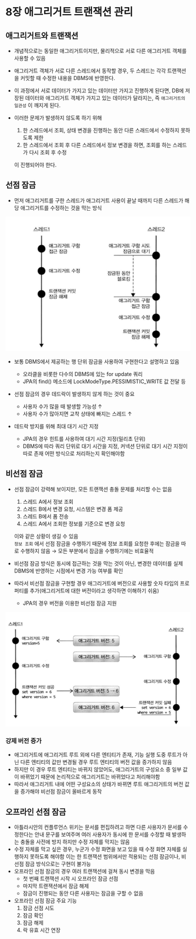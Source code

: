 # 8장 애그리거트 트랜잭션 관리

## 애그리거트와 트랜잭션

* 개념적으로는 동일한 애그리거트이지만, 물리적으로 서로 다른 애그리거트 객체를 사용할 수 있음
* 애그리거트 객체가 서로 다른 스레드에서 동작할 경우, 두 스레드는 각각 트랜잭션을 커밋할 때 수정한 내용을 DBMS에 반영한다.
* 이 과정에서 서로 데이터가 가지고 있는 데이터만 가지고 진행하게 된다면, DB에 저장된 데이터와 애그리거트 객체가 가지고 있는 데이터가 달라지는, 즉 `애그리거트의 일관성` 이 깨지게 된다. 
* 이러한 문제가 발생하지 않도록 하기 위해  


  1. 한 스레드에서 조회, 상태 변경을 진행하는 동안 다른 스래드에서 수정하지 못하도록 제한
  2. 한 스레드에서 조회 후 다른 스레드에서 정보 변경을 하면, 조회를 하는 스레드가 다시 조회 후 수정 

  이 진행되어야 한다.

## 선점 잠금

* 먼저 애그리거트를 구한 스레드가 애그리거트 사용이 끝날 때까지 다른 스레드가 해당 애그리거트를 수정하는 것을 막는 방식

![&#xC120;&#xC810; &#xC7A0;&#xAE08;&#xC758; &#xB3D9;&#xC791; &#xBC29;&#xC2DD;](../.gitbook/assets/image%20%2815%29.png)

* 보통 DBMS에서 제공하는 행 단위 잠금을 사용하여 구현한다고 설명하고 있음
  * 오라클을 비롯한 다수의 DBMS에 있는 for update 쿼리
  * JPA의 find\(\) 메소드에 LockModeType.PESSIMISTIC\_WRITE 값 전달 등 
* 선점 잠금의 경우 데드락이 발생하지 않게 하는 것이 중요
  * 사용자 수가 많을 때 발생할 가능성 ↑
  * 사용자 수가 많아지면 교착 상태에 빠지는 스레드 ↑ 
* 데드락 방지를 위해 최대 대기 시간 지정

  * JPA의 경우 힌트를 사용하여 대기 시간 지정\(밀리초 단위\)
  * DBMS에 따라 쿼리 단위로 대기 시간을 지정, 커넥션 단위로 대기 시간 지정이 따로 존재 어떤 방식으로 처리하는지 확인해야함

## 비선점 잠금

* 선점 잠금이 강력해 보이지만, 모든 트랜잭션 충돌 문제를 처리할 수는 없음  


  1. 스레드 A에서 정보 조회
  2. 스레드 B에서 변경 요청, 시스템은 변경 폼 제공
  3. 스레드 B에서 폼 전송
  4. 스레드 A에서 조회한 정보를 기준으로 변경 요청 

  이와 같은 상황이 생길 수 있음  
  `정보 조회` 에서 선점 잠금을 수행하기 때문에 정보 조회를 요청한 후에는 잠금을 따로 수행하지 않음 → 모든 부분에서 잠금을 수행하기에는 비효율적  

* 비선점 잠금 방식은 동시에 접근하는 것을 막는 것이 아닌, 변경한 데이터를 실제 DBMS에 반영하는 시점에서 변경 가능 여부를 확인
* 따라서 비선점 잠금을 구현할 경우 애그리거트에 버전으로 사용할 숫자 타입의 프로퍼티를 추가\(애그리거트에 대한 버전이라고 생각하면 이해하기 쉬움\)
  * JPA의 경우 버전을 이용한 비선점 잠금 지원

![&#xBE44;&#xC120;&#xC810; &#xC7A0;&#xAE08;&#xC758; &#xB3D9;&#xC791; &#xBC29;&#xC2DD;](../.gitbook/assets/image%20%2812%29.png)

### 강제 버전 증가

* 애그리거트에 애그리거트 루트 외에 다른 엔티티가 존재, 기능 실행 도중 루트가 아닌 다른 엔티티의 값만 변경될 경우 루트 엔티티의 버전 값을 증가하지 않음
* 하지만 이 경우 루트 엔티티는 바뀌지 않았어도, 애그리거트의 구성요소 중 일부 값이 바뀌었기 때문에 논리적으로 애그리거트는 바뀌었다고 처리해야함
* 따라서 애그리거트 내에 어떤 구성요소의 상태가 바뀌면 루트 애그리거트의 버전 값을 증가해야 비선점 잠금이 올바르게 동작

## 오프라인 선점 잠금

* 아틀라시안의 컨플루언스 위키는 문서를 편집하려고 하면 다른 사용자가 문서를 수정한다는 안내 문구를 보여주며 여러 사용자가 동시에 한 문서를 수정할 때 발생하는 충돌을 사전에 방지 하지만 수정 자체를 막지는 않음
* 수정 자체를 막고 싶은 경우, 누군가 수정 화면을 보고 있을 때 수정 화면 자체를 실행하지 못하도록 해야함 이는 한 트랜잭션 범위에서만 적용되는 선점 잠금이나, 비선점 잠금 방식으로는 구현이 불가능
* 오프라인 선점 잠금의 경우 여러 트랜잭션에 걸쳐 동시 변경을 막음
  * 첫 번째 트랜잭션 시작 시 오프라인 잠금 선점
  * 마지막 트랜잭션에서 잠금 해제
  * 잠금이 진행되는 동안 다른 사용자는 잠금을 구할 수 없음 
* 오프라인 선점 잠금 주요 기능
  1. 잠금 선점 시도
  2. 잠금 확인
  3. 잠금 해제
  4. 락 유효 시간 연장



